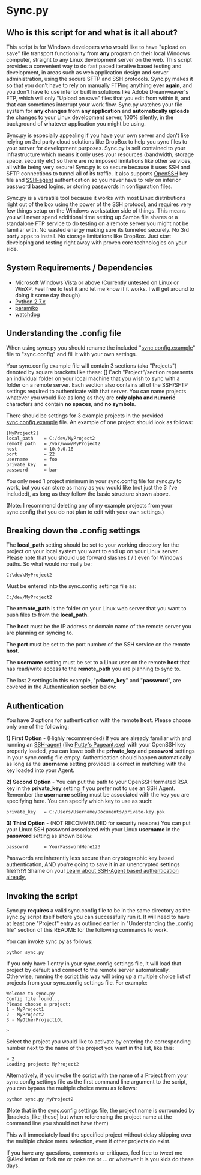Sync.py
=======

Who is this script for and what is it all about?
------------------------------------------------
This script is for Windows developers who would like to have "upload on save" file transport functionality from **any** program on their local Windows computer, straight to any Linux development server on the web.  This script provides a convenient way to do fast paced iterative based testing and development, in areas such as web application design and server administration, using the secure SFTP and SSH protocols.  Sync.py makes it so that you don't have to rely on manually FTPing anything **ever again**, and you don't have to use inferior built in solutions like Adobe Dreamweaver's FTP, which will only "Upload on save" files that you edit from within it, and that can sometimes interrupt your work flow.  Sync.py watches your file system for **any changes** from **any application** and **automatically uploads** the changes to your Linux development server, 100% silently, in the background of whatever application you might be using.

Sync.py is especially appealing if you have your own server and don't like relying on 3rd party cloud solutions like DropBox to help you sync files to your server for development purposes.  Sync.py is self contained to your infrastructure which means it only uses your resources (bandwidth, storage space, security etc) so there are no imposed limitations like other services, all while being very secure!   Sync.py is so secure because it uses SSH and SFTP connections to tunnel all of its traffic.  It also supports [OpenSSH](http://en.wikipedia.org/wiki/OpenSSH) key file and [SSH-agent](http://en.wikipedia.org/wiki/Ssh-agent) authentication so you never have to rely on inferior password based logins, or storing passwords in configuration files.

Sync.py is a versatile tool because it works with most Linux distributions right out of the box using the power of the SSH protocol, and requires very few things setup on the Windows workstation side of things.  This means you will never spend additional time setting up Samba file shares or a standalone FTP service to do testing on a remote server you might not be familiar with.  No wasted energy making sure its tunneled securely.  No 3rd party apps to install. No storage limitations like DropBox.  Just start developing and testing right away with proven core technologies on your side.

System Requirements / Dependencies 
------------

* Microsoft Windows Vista or above (Currently untested on Linux or WinXP.  Feel free to test it and let me know if it works.  I will get around to doing it some day though)
* [Python 2.7.x](http://www.python.org/getit/releases/2.7/)
* [paramiko](http://www.lag.net/paramiko/)
* [watchdog](http://pypi.python.org/pypi/watchdog)


Understanding the .config file
------------------------------
When using sync.py you should rename the included "[sync.config.example](syncpy/blob/master/sync.config.example)" file to "sync.config"
and fill it with your own settings.

Your sync.config example file will contain 3 sections (aka "Projects") denoted by square brackets like these: []  Each "Project"/section represents an individual folder on your local machine that you wish to sync with a folder on a remote server.  Each section also contains all of the SSH/SFTP settings required to authenticate with that server. You can name projects whatever you would like as long as they are **only alpha and numeric** characters and contain **no spaces**, and **no symbols**.

There should be settings for 3 example projects in the provided [sync.config.example](syncpy/blob/master/sync.config.example) file.
An example of one project should look as follows:

	[MyProject2]
	local_path    = C:/dev/MyProject2
	remote_path   = /var/www/MyProject2
	host          = 10.0.0.18
	port          = 22
	username      = foo
	private_key   = 
	password      = bar

You only need 1 project minimum in your sync.config file for sync.py to work, but you can store as many as you would like (not just the 3 I've included), as long as they follow the basic structure shown above.  

(Note: I recommend deleting any of my example projects from your sync.config that you do not plan to edit with your own settings.)


Breaking down the .config settings
-----------------------------------

The **local_path** setting should be set to your working directory for the project on your local system you want to end up on your Linux server. Please note that you should use forward slashes ( / ) even for Windows paths. So what would normally be:

	C:\dev\MyProject2

Must be entered into the sync.config settings file as:

	C:/dev/MyProject2

The **remote_path** is the folder on your Linux web server that you want to push files to from the **local_path**.

The **host** must be the IP address or domain name of the remote server you are planning on syncing to.

The **port** must be set to the port number of the SSH service on the remote **host**.

The **username** setting must be set to a Linux user on the remote **host** that has read/write access to the **remote_path** you are planning to sync to. 


The last 2 settings in this example, "**priavte_key**" and "**password**", are covered in the Authentication section below:


Authentication
--------------

You have 3 options for authentication with the remote **host**. Please choose only one of the following:

**1) First Option** - (Highly recommended) If you are already familiar with and running an [SSH-agent](http://en.wikipedia.org/wiki/Ssh-agent) (like [Putty's Pageant.exe](http://www.chiark.greenend.org.uk/~sgtatham/putty/download.html)) with your OpenSSH key properly loaded, you can leave both the **private_key** and **password** settings in your sync.config file empty. Authentication should happen automatically as long as the **username** setting provided is correct in matching with the key loaded into your Agent. 

**2) Second Option** - You can put the path to your OpenSSH formated RSA key in the **private_key** setting if you prefer not to use an SSH Agent.  Remember the **username** setting must be associated with the key you are specifying here.  You can specify which key to use as such:

	private_key   = C:/Users/Username/Documents/private-key.ppk

**3) Third Option** - (NOT RECOMMENDED for security reasons) You can put your Linux SSH password associated with your Linux **username** in the **password** setting as shown below:

	passowrd      = YourPasswordHere123

Passwords are inherently less secure than cryptographic key based authentication, AND you're going to save it in an unencrypted settings file?!?!?! Shame on you!  [Learn about SSH-Agent based authentication already.](http://the.earth.li/~sgtatham/putty/0.58/htmldoc/Chapter9.html)

Invoking the script
-------------------
Sync.py **requires** a valid sync.config file to be in the same directory as the sync.py script itself before you can successfully run it.  It will need to have at least one "Project" entry as outlined earlier in "Understanding the .config file" section of this README for the following commands to work.

You can invoke sync.py as follows:

	python sync.py

If you only have 1 entry in your sync.config settings file, it will load that project by default and connect to the remote server automatically.   Otherwise, running the script this way will bring up a multiple choice list of projects from your sync.config settings file.  For example:

	Welcome to sync.py
	Config file found...
	Please choose a project:
	1 - MyProject1
	2 - MyProject2
	3 - MyOtherProjectLOL

	>

Select the project you would like to activate by entering the corresponding number next to the name of the project you want in the list, like this:

	> 2
	Loading project: MyProject2  

Alternatively, if you invoke the script with the name of a Project from your sync.config settings file as the first command line argument to the script, you can bypass the multiple choice menu as follows:

	python sync.py MyProject2

(Note that in the sync.config settings file, the project name is surrounded by [brackets_like_these] but when referencing the project name at the command line you should not have them)

This will immediately load the specified project without delay skipping over the multiple choice menu selection, even if other projects do exist. 


If you have any questions, comments or critiques, feel free to tweet me @AlexHerlan or fork me or poke me or ... or whatever it is you kids do these days.